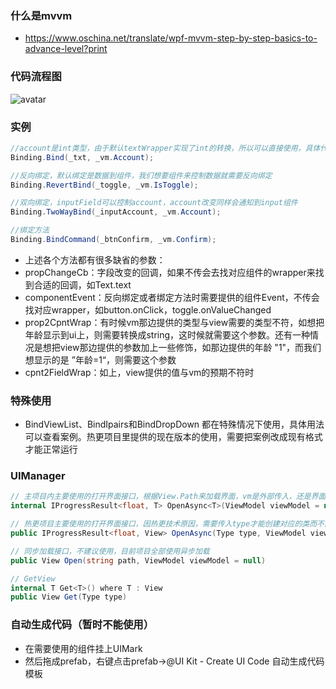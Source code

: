 ### 什么是mvvm
- https://www.oschina.net/translate/wpf-mvvm-step-by-step-basics-to-advance-level?print
### 代码流程图
![avatar](http://assets.processon.com/chart_image/5f0ec5c07d9c081beab7bba2.png)

### 实例
```c#
//account是int类型，由于默认textWrapper实现了int的转换，所以可以直接使用，具体代码在TextWrapper中
Binding.Bind(_txt, _vm.Account);

//反向绑定，默认绑定是数据到组件，我们想要组件来控制数据就需要反向绑定
Binding.RevertBind(_toggle, _vm.IsToggle);

//双向绑定，inputField可以控制account，account改变同样会通知到input组件
Binding.TwoWayBind(_inputAccount, _vm.Account);

//绑定方法
Binding.BindCommand(_btnConfirm, _vm.Confirm);
```
- 上述各个方法都有很多缺省的参数：
- propChangeCb：字段改变的回调，如果不传会去找对应组件的wrapper来找到合适的回调，如Text.text
- componentEvent：反向绑定或者绑定方法时需要提供的组件Event，不传会找对应wrapper，如button.onClick，toggle.onValueChanged
- prop2CpntWrap：有时候vm那边提供的类型与view需要的类型不符，如想把年龄显示到ui上，则需要转换成string，这时候就需要这个参数。还有一种情况是想把view那边提供的参数加上一些修饰，如那边提供的年龄 "1"，而我们想显示的是 ”年龄=1“，则需要这个参数
- cpnt2FieldWrap：如上，view提供的值与vm的预期不符时

### 特殊使用
- BindViewList、BindIpairs和BindDropDown 都在特殊情况下使用，具体用法可以查看案例。热更项目里提供的现在版本的使用，需要把案例改成现有格式才能正常运行

### UIManager
```c#
// 主项目内主要使用的打开界面接口，根据View.Path来加载界面，vm是外部传入，还是界面打开时start自动创建看具体需求
internal IProgressResult<float, T> OpenAsync<T>(ViewModel viewModel = null)

// 热更项目主要使用的打开界面接口，因热更技术原因，需要传入type才能创建对应的类而不能使用泛型
public IProgressResult<float, View> OpenAsync(Type type, ViewModel viewModel = null)

// 同步加载接口，不建议使用，目前项目全部使用异步加载
public View Open(string path, ViewModel viewModel = null)

// GetView
internal T Get<T>() where T : View
public View Get(Type type)
```

### 自动生成代码（暂时不能使用）
- 在需要使用的组件挂上UIMark
- 然后拖成prefab，右键点击prefab->@UI Kit - Create UI Code 自动生成代码模板
